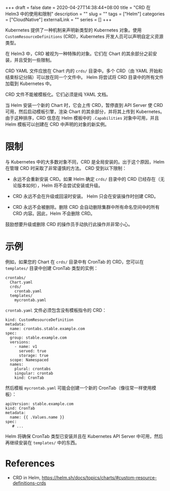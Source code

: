 +++
draft = false 
date = 2020-04-27T14:38:44+08:00
title = "CRD 在 Helm3 中的使用和限制"
description = ""
slug = ""
tags = ["Helm"]
categories = ["CloudNative"]
externalLink = ""
series = []
+++

Kubernetes 提供了一种机制来声明新类型的 Kubernetes 对象。使用 `CustomResourceDefinitions` (CRD)，Kubernetes 开发人员可以声明自定义资源类型。

在 Helm3 中，CRD 被视为一种特殊的对象。它们在 Chart 的其余部分之前安装，并​​且受到一些限制。

CRD YAML 文件应放在 Chart 内的 `crds/` 目录中。多个 CRD（由 YAML 开始和结束标记分隔）可以放在同一个文件中。 Helm 将尝试将 CRD 目录中的所有文件加载到 Kubernetes 中。

CRD 文件不能被模板化。它们必须是纯 YAML 文档。

当 Helm 安装一个新的 Chart 时，它会上传 CRD，暂停直到 API Server 使 CRD 可用，然后启动模板引擎，渲染 Chart 的其余部分，并将其上传到 Kubernetes。
由于这种排序，CRD 信息在 Helm 模板中的 `.Capabilities` 对象中可用，并且 Helm 模板可以创建在 CRD 中声明的对象的新实例。

# 限制
与 Kubernetes 中的大多数对象不同，CRD 是全局安装的。出于这个原因，Helm 在管理 CRD 时采取了非常谨慎的方法。 CRD 受到以下限制：

- 永远不会重新安装 CRD。如果 Helm 确定 `crds/` 目录中的 CRD 已经存在（无论版本如何），Helm 将不会尝试安装或升级。

- CRD 永远不会在升级或回滚时安装。 Helm 只会在安装操作时创建 CRD。

- CRD 永远不会被删除。删除 CRD 会自动删除集群中所有命名空间中的所有 CRD 内容。因此，Helm 不会删除 CRD。

鼓励想要升级或删除 CRD 的操作员手动执行此操作并非常小心。

# 示例
例如，如果您的 Chart 在 `crds/` 目录中有 CronTab 的 CRD，您可以在 `templates/` 目录中创建 CronTab 类型的实例：

```
crontabs/
  Chart.yaml
  crds/
    crontab.yaml
  templates/
    mycrontab.yaml
```

`crontab.yaml` 文件必须包含没有模板指令的 CRD：

```
kind: CustomResourceDefinition
metadata:
  name: crontabs.stable.example.com
spec:
  group: stable.example.com
  versions:
    - name: v1
      served: true
      storage: true
  scope: Namespaced
  names:
    plural: crontabs
    singular: crontab
    kind: CronTab
```

然后模板 `mycrontab.yaml` 可能会创建一个新的 CronTab（像往常一样使用模板）：

```
apiVersion: stable.example.com
kind: CronTab
metadata:
  name: {{ .Values.name }}
spec:
   # ...
```

Helm 将确保 CronTab 类型已安装并且在 Kubernetes API Server 中可用，然后再继续安装在 `templates/` 中的东西。


# References
- CRD in Helm, https://helm.sh/docs/topics/charts/#custom-resource-definitions-crds
